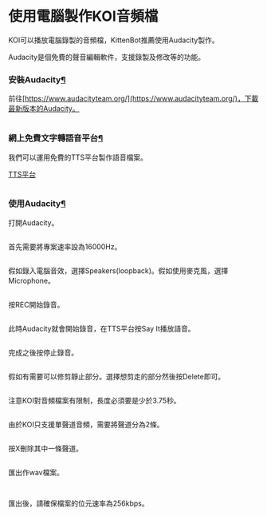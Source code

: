 # 使用電腦製作KOI音頻檔

KOI可以播放電腦錄製的音頻檔，KittenBot推薦使用Audacity製作。

Audacity是個免費的聲音編輯軟件，支援錄製及修改等的功能。

### 安裝Audacity[¶](broken-reference)

前往[https://www.audacityteam.org/](https://www.audacityteam.org/)，下載最新版本的Audacity。

<figure><img src="https://kittenbothk.readthedocs.io/en/latest/_images/audacity1.png" alt=""><figcaption></figcaption></figure>

### 網上免費文字轉語音平台[¶](broken-reference)

我們可以運用免費的TTS平台製作語音檔案。

[TTS平台](https://text-to-speech.imtranslator.net/speech.asp?dir=g\_zh-HK\_f)

<figure><img src="https://kittenbothk.readthedocs.io/en/latest/_images/audacity12.png" alt=""><figcaption></figcaption></figure>

### 使用Audacity[¶](broken-reference)

打開Audacity。

<figure><img src="https://kittenbothk.readthedocs.io/en/latest/_images/audacity2.png" alt=""><figcaption></figcaption></figure>

首先需要將專案速率設為16000Hz。

<figure><img src="https://kittenbothk.readthedocs.io/en/latest/_images/audacity3.png" alt=""><figcaption></figcaption></figure>

假如錄入電腦音效，選擇Speakers(loopback)。假如使用麥克風，選擇Microphone。

<figure><img src="https://kittenbothk.readthedocs.io/en/latest/_images/audacity4.png" alt=""><figcaption></figcaption></figure>

按REC開始錄音。

<figure><img src="https://kittenbothk.readthedocs.io/en/latest/_images/audacity5.png" alt=""><figcaption></figcaption></figure>

此時Audacity就會開始錄音，在TTS平台按Say It播放語音。

<figure><img src="https://kittenbothk.readthedocs.io/en/latest/_images/audacity13.png" alt=""><figcaption></figcaption></figure>

完成之後按停止錄音。

<figure><img src="https://kittenbothk.readthedocs.io/en/latest/_images/audacity14.png" alt=""><figcaption></figcaption></figure>

假如有需要可以修剪靜止部分。選擇想剪走的部分然後按Delete即可。

<figure><img src="https://kittenbothk.readthedocs.io/en/latest/_images/audacity15.png" alt=""><figcaption></figcaption></figure>

注意KOI對音頻檔案有限制，長度必須要是少於3.75秒。

<figure><img src="https://kittenbothk.readthedocs.io/en/latest/_images/audacity6.png" alt=""><figcaption></figcaption></figure>

由於KOI只支援單聲道音頻，需要將聲道分為2條。

<figure><img src="https://kittenbothk.readthedocs.io/en/latest/_images/audacity7.png" alt=""><figcaption></figcaption></figure>

按X刪除其中一條聲道。

<figure><img src="https://kittenbothk.readthedocs.io/en/latest/_images/audacity8.png" alt=""><figcaption></figcaption></figure>

匯出作wav檔案。

<figure><img src="https://kittenbothk.readthedocs.io/en/latest/_images/audacity9.png" alt=""><figcaption></figcaption></figure>

<figure><img src="https://kittenbothk.readthedocs.io/en/latest/_images/audacity10.png" alt=""><figcaption></figcaption></figure>

匯出後，請確保檔案的位元速率為256kbps。

<figure><img src="https://kittenbothk.readthedocs.io/en/latest/_images/audacity11.png" alt=""><figcaption></figcaption></figure>
